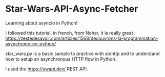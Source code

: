 # Star-Wars-API-Async-Fetcher
Learning about asyncio in Python!

I followed this tutorial, in french, from Nohar, it is really great : 
https://zestedesavoir.com/articles/1568/decouvrons-la-programmation-asynchrone-en-python/

star_wars.py is a basic sample to practice with aiohttp and to understand how to setup 
an asynchronous HTTP flow in Python.

I used the https://swapi.dev/ REST API. 
